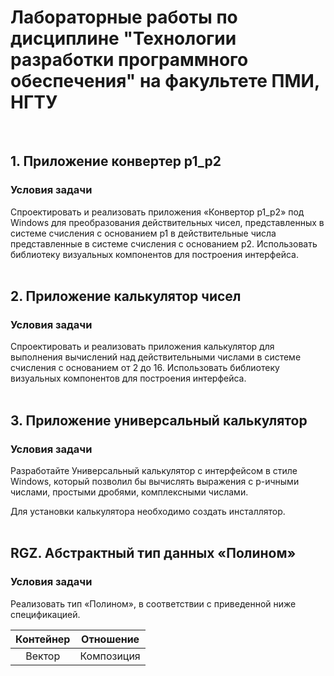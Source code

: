 # Лабораторные работы по дисциплине "Технологии разработки программного обеспечения" на факультете ПМИ, НГТУ
&nbsp;  

## 1. Приложение конвертер p1_p2
### Условия задачи

Cпроектировать и реализовать приложения «Конвертор р1_р2» под Windows для преобразования действительных чисел, представленных в 
системе счисления с основанием p1 в действительные числа представленные в системе счисления с основанием p2. Использовать библиотеку 
визуальных компонентов для построения интерфейса.  
&nbsp;  

## 2. Приложение калькулятор чисел
### Условия задачи

Cпроектировать и реализовать приложения калькулятор для выполнения вычислений над действительными числами в системе счисления с основанием 
от 2 до 16. Использовать библиотеку визуальных компонентов для построения интерфейса.  
&nbsp;  

## 3. Приложение универсальный калькулятор
### Условия задачи

Разработайте Универсальный калькулятор с интерфейсом в стиле Windows, который позволил бы вычислять выражения с р-ичными числами, 
простыми дробями, комплексными числами.

Для установки калькулятора необходимо создать инсталлятор.  
&nbsp;  

## RGZ. Абстрактный тип данных «Полином»
### Условия задачи

Реализовать тип «Полином», в соответствии с приведенной ниже спецификацией. 

| Контейнер | Отношение  |
| :--------:| :---------:|
| Вектор    | Композиция |
